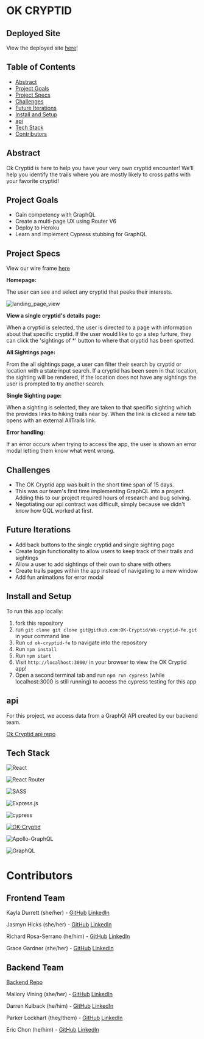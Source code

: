 # OK CRYPTID

## Deployed Site

View the deployed site [here](http://ok-cryptid.herokuapp.com/)!

## Table of Contents   

- [Abstract](#abstract)
- [Project Goals](#project-goals)
- [Project Specs](#project-specs)
- [Challenges](#challenges)
- [Future Iterations](#future-iterations)
- [Install and Setup](#install-and-setup)
- [api](#api)
- [Tech Stack](#tech-stack)
- [Contributors](#contributors)

## Abstract

Ok Cryptid is here to help you have your very own cryptid encounter! We’ll help you identify the trails where you are  mostly likely to cross paths with your favorite cryptid!

## Project Goals

- Gain competency with GraphQL
- Create a multi-page UX using Router V6
- Deploy to Heroku
- Learn and implement Cypress stubbing for GraphQL

## Project Specs

View our wire frame [here](https://www.figma.com/file/EuVIWxttyUChFLIbOqUx44/Okay-Cryptid?node-id=0%3A1) 

**Homepage:**

The user can see and select any cryptid that peeks their interests.

![landing_page_view](https://media.giphy.com/media/nhkpHvRK8D4mEdsBLR/giphy.gif)

**View a single cryptid's details page:**

When a cryptid is selected, the user is directed to a page with information about that specific cryptid. If the user would like to go a step furture, they can click the 'sightings of *' button to where that cryptid has been spotted.


**All Sightings page:**

From the all sightings page, a user can filter their search by cryptid or location with a state input search. If a cryptid has been seen in that location, the sighting will be rendered, if the location does not have any sightings the user is prompted to try another search.


**Single Sighting page:**

When a sighting is selected, they are taken to that specific sighting which the provides links to hiking trails near by. When the link is clicked a new tab opens with an external AllTrails link.


**Error handling:**

If an error occurs when trying to access the app, the user is shown an error modal letting them know what went wrong.


## Challenges

- The OK Cryptid app was built in the short time span of 15 days.
- This was our team's first time implementing GraphQL into a project. Adding this to our project required hours of research and bug solving.
- Negotiating our api contract was difficult, simply because we didn't know how GQL worked at first.


## Future Iterations

- Add back buttons to the single cryptid and single sighting page
- Create login functionality to allow users to keep track of their trails and sightings
- Allow a user to add sightings of their own to share with others
- Create trails pages within the app instead of navigating to a new window
- Add fun animations for error modal

## Install and Setup

To run this app locally:

1. fork this repository
2. run ```git clone git clone git@github.com:OK-Cryptid/ok-cryptid-fe.git``` in your command line
3. Run ```cd ok-cryptid-fe``` to navigate into the repository
4. Run ```npm install```
5. Run ```npm start```
6. Visit ```http://localhost:3000/``` in your browser to view the OK Cryptid app!
7. Open a second terminal tab and run ```npm run cypress``` (while localhost:3000 is still running) to access the cypress testing for this app

## api

For this project, we access data from a GraphQl API created by our backend team.

[Ok Cryptid api repo](https://github.com/OK-Cryptid/ok_cryptid_be)

## Tech Stack

![React](https://img.shields.io/badge/react-%2320232a.svg?style=for-the-badge&logo=react&logoColor=%2361DAFB)

![React Router](https://img.shields.io/badge/React_Router-CA4245?style=for-the-badge&logo=react-router&logoColor=white)

![SASS](https://img.shields.io/badge/SASS-hotpink.svg?style=for-the-badge&logo=SASS&logoColor=white)

![Express.js](https://img.shields.io/badge/express.js-%23404d59.svg?style=for-the-badge&logo=express&logoColor=%2361DAFB)

![cypress](https://img.shields.io/badge/-cypress-%23E5E5E5?style=for-the-badge&logo=cypress&logoColor=058a5e)

[![OK-Cryptid](https://circleci.com/gh/OK-Cryptid/ok_cryptid_be.svg?style=svg)](https://app.circleci.com/pipelines/github/OK-Cryptid)

![Apollo-GraphQL](https://img.shields.io/badge/-ApolloGraphQL-311C87?style=for-the-badge&logo=apollo-graphql)

![GraphQL](https://img.shields.io/badge/-GraphQL-E10098?style=for-the-badge&logo=graphql&logoColor=white)


# Contributors

## Frontend Team

Kayla Durrett (she/her) - [GitHub](https://github.com/krdurrett)  [LinkedIn](https://www.linkedin.com/in/kayla-durrett/)

Jasmyn Hicks (she/her) - [GitHub](https://github.com/jasmyn2244)  [LinkedIn](https://www.linkedin.com/in/jasmyn-hicks/)

Richard Rosa-Serrano (he/him) - [GitHub](https://github.com/RosaTheDev)  [LinkedIn](https://www.linkedin.com/in/rosathedev/)

Grace Gardner (she/her) - [GitHub](https://github.com/GraceGardner)  [LinkedIn](https://www.linkedin.com/in/grace-iris-gardner/)



## Backend Team

[Backend Repo](https://github.com/OK-Cryptid/ok_cryptid_be)

Mallory Vining (she/her) - [GitHub](https://github.com/Malllll12)  [LinkedIn](https://www.linkedin.com/in/mallory-vining/)

Darren Kulback (he/him) - [GitHub](https://github.com/dkulback)  [LinkedIn](https://www.linkedin.com/in/darren-kulback-9b2394189/)

Parker Lockhart (they/them) - [GitHub](https://github.com/ParkerLockhart)  [LinkedIn](https://www.linkedin.com/in/parker-lockhart/)

Eric Chon (he/him) - [GitHub](https://github.com/echon006)  [LinkedIn](https://www.linkedin.com/in/eric-chon/)
